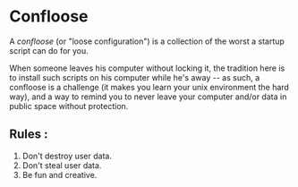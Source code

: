 Confloose
=========

A *confloose* (or "loose configuration") is a collection of the worst a startup
script can do for you.

When someone leaves his computer without locking it, the tradition here is to
install such scripts on his computer while he's away -- as such, a confloose is
a challenge (it makes you learn your unix environment the hard way), and a way
to remind you to never leave your computer and/or data in public space without
protection.

Rules :
-------
1. Don't destroy user data.
2. Don't steal user data.
3. Be fun and creative.
